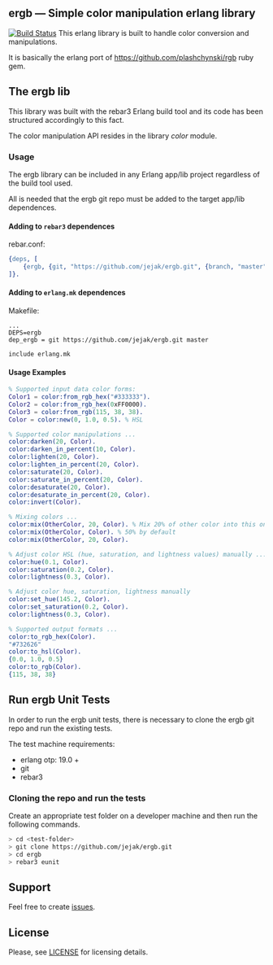 ergb — Simple color manipulation erlang library
------------------------
[![Build Status](https://api.travis-ci.org/jejak/ergb.svg?branch=master)](https://travis-ci.com/jejak/ergb)
This erlang library is built to handle color conversion and manipulations.

It is basically the erlang port of https://github.com/plashchynski/rgb ruby gem.

## The ergb lib
This library was built with the rebar3 Erlang build tool and its code has been structured accordingly to this fact.   

The color manipulation API resides in the library *color* module.

### Usage
The ergb library can be included in any Erlang app/lib project regardless of the build tool used.

All is needed that the ergb git repo must be added to the target app/lib dependences.

#### Adding to `rebar3` dependences
rebar.conf:
```erlang
{deps, [
    {ergb, {git, "https://github.com/jejak/ergb.git", {branch, "master"}}}
]}.

```
#### Adding to `erlang.mk` dependences
Makefile:
```
...
DEPS=ergb
dep_ergb = git https://github.com/jejak/ergb.git master

include erlang.mk
```

#### Usage Examples
```erlang
% Supported input data color forms:
Color1 = color:from_rgb_hex("#333333").
Color2 = color:from_rgb_hex(0xFF0000).
Color3 = color:from_rgb(115, 38, 38).
Color = color:new(0, 1.0, 0.5). % HSL

% Supported color manipulations ...
color:darken(20, Color).
color:darken_in_percent(10, Color).
color:lighten(20, Color).
color:lighten_in_percent(20, Color).
color:saturate(20, Color).
color:saturate_in_percent(20, Color).
color:desaturate(20, Color).
color:desaturate_in_percent(20, Color).
color:invert(Color).

% Mixing colors ...
color:mix(OtherColor, 20, Color). % Mix 20% of other color into this one
color:mix(OtherColor, Color). % 50% by default
color:mix(OtherColor, 20, Color).

% Adjust color HSL (hue, saturation, and lightness values) manually ...
color:hue(0.1, Color).
color:saturation(0.2, Color).
color:lightness(0.3, Color).

% Adjust color hue, saturation, lightness manually
color:set_hue(145.2, Color).
color:set_saturation(0.2, Color).
color:lightness(0.3, Color).

% Supported output formats ...
color:to_rgb_hex(Color).
"#732626"
color:to_hsl(Color).
{0.0, 1.0, 0.5}
color:to_rgb(Color).
{115, 38, 38}
```

## Run ergb Unit Tests
In order to run the ergb unit tests, there is necessary to clone the ergb git repo and run the existing tests.

The test machine requirements:
- erlang otp: 19.0 +
- git
- rebar3

### Cloning the repo and run the tests
Create an appropriate test folder on a developer machine and then run the following commands.
```sh
> cd <test-folder>
> git clone https://github.com/jejak/ergb.git
> cd ergb
> rebar3 eunit
```

## Support
Feel free to create [issues](https://github.com/jejak/ergb/issues).

## License
Please, see [LICENSE](https://github.com/jejak/ergb/blob/master/README.md) for licensing details.
